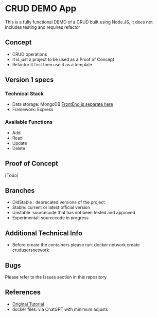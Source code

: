 # CRUD DEMO App #

This is a fully functional DEMO of a CRUD built using Node.JS, it does not includes testing and requires refactor

## Concept ##
- CRUD operations
- It is just a project to be used as a Proof of Concept
- Refactor it first then use it as a template


## Version 1 specs ##

### Technical Stack ###
* Data storage: MongoDB [FrontEnd is separate here](https://github.com/hftamayo/pfuserscrudfe)
* Framework: Express

### Available Functions ###
* Add
* Read
* Update
* Delete

## Proof of Concept ##
[Todo]

## Branches ##
* OldStable : deprecated versions of the project
* Stable: current or latest official version
* Unstable: sourcecode that has not been tested and approved
* Experimental: sourcecode in progress

## Additional Technical Info ##
* Before create the containers please run: docker network create crudusersnetwork 

## Bugs ##
Please refer to the Issues section in this repository

## References ##
* [Original Tutorial](https://youtu.be/FOK45_sEqK8?si=-gDlkKC2v_UGQL3q)
* docker files: via ChatGPT with minimum adjusts
